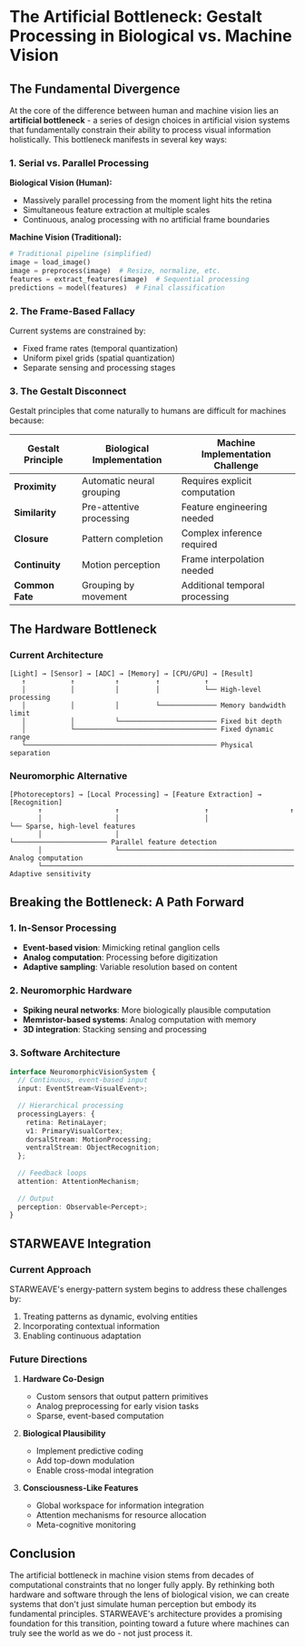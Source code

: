 # The Artificial Bottleneck: Gestalt Processing in Biological vs. Machine Vision

## The Fundamental Divergence

At the core of the difference between human and machine vision lies an **artificial bottleneck** - a series of design choices in artificial vision systems that fundamentally constrain their ability to process visual information holistically. This bottleneck manifests in several key ways:

### 1. Serial vs. Parallel Processing

**Biological Vision (Human):**
- Massively parallel processing from the moment light hits the retina
- Simultaneous feature extraction at multiple scales
- Continuous, analog processing with no artificial frame boundaries

**Machine Vision (Traditional):**
```python
# Traditional pipeline (simplified)
image = load_image()
image = preprocess(image)  # Resize, normalize, etc.
features = extract_features(image)  # Sequential processing
predictions = model(features)  # Final classification
```

### 2. The Frame-Based Fallacy

Current systems are constrained by:
- Fixed frame rates (temporal quantization)
- Uniform pixel grids (spatial quantization)
- Separate sensing and processing stages

### 3. The Gestalt Disconnect

Gestalt principles that come naturally to humans are difficult for machines because:

| Gestalt Principle | Biological Implementation | Machine Implementation Challenge |
|-------------------|---------------------------|----------------------------------|
| **Proximity** | Automatic neural grouping | Requires explicit computation |
| **Similarity** | Pre-attentive processing | Feature engineering needed |
| **Closure** | Pattern completion | Complex inference required |
| **Continuity** | Motion perception | Frame interpolation needed |
| **Common Fate** | Grouping by movement | Additional temporal processing |

## The Hardware Bottleneck

### Current Architecture
```
[Light] → [Sensor] → [ADC] → [Memory] → [CPU/GPU] → [Result]
   ↑           ↑          ↑         ↑           ↑
   │           │          │         │           └── High-level processing
   │           │          │         └────────────── Memory bandwidth limit
   │           │          └──────────────────────── Fixed bit depth
   │           └─────────────────────────────────── Fixed dynamic range
   └─────────────────────────────────────────────── Physical separation
```

### Neuromorphic Alternative
```
[Photoreceptors] → [Local Processing] → [Feature Extraction] → [Recognition]
       ↑                  ↑                     ↑                    ↑
       │                  │                     │                    └── Sparse, high-level features
       │                  │                     └─────────────────────── Parallel feature detection
       │                  └─────────────────────────────────────────── Analog computation
       └────────────────────────────────────────────────────────────── Adaptive sensitivity
```

## Breaking the Bottleneck: A Path Forward

### 1. In-Sensor Processing
- **Event-based vision**: Mimicking retinal ganglion cells
- **Analog computation**: Processing before digitization
- **Adaptive sampling**: Variable resolution based on content

### 2. Neuromorphic Hardware
- **Spiking neural networks**: More biologically plausible computation
- **Memristor-based systems**: Analog computation with memory
- **3D integration**: Stacking sensing and processing

### 3. Software Architecture
```typescript
interface NeuromorphicVisionSystem {
  // Continuous, event-based input
  input: EventStream<VisualEvent>;
  
  // Hierarchical processing
  processingLayers: {
    retina: RetinaLayer;
    v1: PrimaryVisualCortex;
    dorsalStream: MotionProcessing;
    ventralStream: ObjectRecognition;
  };
  
  // Feedback loops
  attention: AttentionMechanism;
  
  // Output
  perception: Observable<Percept>;
}
```

## STARWEAVE Integration

### Current Approach
STARWEAVE's energy-pattern system begins to address these challenges by:
1. Treating patterns as dynamic, evolving entities
2. Incorporating contextual information
3. Enabling continuous adaptation

### Future Directions
1. **Hardware Co-Design**
   - Custom sensors that output pattern primitives
   - Analog preprocessing for early vision tasks
   - Sparse, event-based computation

2. **Biological Plausibility**
   - Implement predictive coding
   - Add top-down modulation
   - Enable cross-modal integration

3. **Consciousness-Like Features**
   - Global workspace for information integration
   - Attention mechanisms for resource allocation
   - Meta-cognitive monitoring

## Conclusion

The artificial bottleneck in machine vision stems from decades of computational constraints that no longer fully apply. By rethinking both hardware and software through the lens of biological vision, we can create systems that don't just simulate human perception but embody its fundamental principles. STARWEAVE's architecture provides a promising foundation for this transition, pointing toward a future where machines can truly see the world as we do - not just process it.
